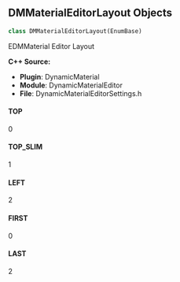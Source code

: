 ## DMMaterialEditorLayout Objects

```python
class DMMaterialEditorLayout(EnumBase)
```

EDMMaterial Editor Layout

**C++ Source:**

- **Plugin**: DynamicMaterial
- **Module**: DynamicMaterialEditor
- **File**: DynamicMaterialEditorSettings.h

<a id="unreal.DMMaterialEditorLayout.TOP"></a>

#### TOP

0

<a id="unreal.DMMaterialEditorLayout.TOP_SLIM"></a>

#### TOP_SLIM

1

<a id="unreal.DMMaterialEditorLayout.LEFT"></a>

#### LEFT

2

<a id="unreal.DMMaterialEditorLayout.FIRST"></a>

#### FIRST

0

<a id="unreal.DMMaterialEditorLayout.LAST"></a>

#### LAST

2

<a id="unreal.DMState"></a>